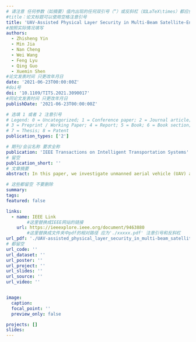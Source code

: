 ```yaml
---
# 请注意 任何参数（如摘要）值内出现的任何双引号（“）或反斜杠（如LaTeX\times）都应使用反斜杠（\）进行转义。例如，符号“和LaTeX text\times分别变为\”和\\times。有关详细信息，请参阅YAML或TOML文档。
#title：论文标题可以使用空格注意引号
title: 'UAV-Assisted Physical Layer Security in Multi-Beam Satellite-Enabled Vehicle Communications'
#按照实际情况填写
authors:
  - Zhisheng Yin
  - Min Jia
  - Nan Cheng
  - Wei Wang
  - Feng Lyu
  - Qing Guo
  - Xuemin Shen
#论文发表时间 只更改年月日
date: '2021-06-23T00:00:00Z'
#doi号
doi: '10.1109/TITS.2021.3090017'
#同论文发表时间 只更改年月日
publishDate: '2021-06-23T00:00:00Z'

# 选填 1 或者 2 注意引号
# Legend: 0 = Uncategorized; 1 = Conference paper; 2 = Journal article;
# 3 = Preprint / Working Paper; 4 = Report; 5 = Book; 6 = Book section;
# 7 = Thesis; 8 = Patent
publication_types: ['2']

# 期刊/会议名称 要求全称
publication: 'IEEE Transactions on Intelligent Transportation Systems'
# 留空
publication_short: ''
# 文章摘要
abstract: In this paper, we investigate unmanned aerial vehicle (UAV) assisted physical layer security in multi-beam satellite enabled vehicle communications. Particularly, the UAV is exploited as a relay to improve the secure satellite-to-vehicle link, and simultaneously serves as a jammer by deliberately generating artificial noise (AN) to confuse Eve. The satellite beamforming (BF) and UAV power allocation (PA) are jointly optimized to maximize the secrecy rate of the legitimate user within a target beam while guaranteeing the quality of service (QoS) of users within other beams. Since the problem is nonconvex, we first convert it into an equivalent two-stage problem. Then, the outer-stage problem is solved by using one-dimensional search, and the inner-stage problem is transformed to a bi-convex problem by using the semi-definite relaxation (SDR) and Charnes Cooper transformation. To solve the inner-stage bi-convex problem, we propose an iterative alternating optimization algorithm, where the optimal BF is obtained by semi-definite programming (SDP), and the optimal UAV PA is subsequently obtained by solving the reformulated fractional programming problem with an iterative Dinkelbach method. The tightness of SDR and the complexity of our proposed approach are analyzed, and extensive simulations are carried out to evaluate the effectiveness of our proposed approach.

# 这些都留空 不要删除
summary:  
tags:
featured: false

links:
  - name: IEEE Link
        #这里替换成IEEE网站的链接
    url: https://ieeexplore.ieee.org/document/9463880
        #这里替换成文件夹中pdf的相对路径 应为'./xxxxx.pdf' 注意引号和反斜杠
url_pdf: './UAV-assisted_physical_layer_security_in_multi-beam_satellite-enabled_ve.pdf'
# 都留空
url_code: ''
url_dataset: ''
url_poster: ''
url_project: ''
url_slides: ''
url_source: ''
url_video: ''


image:
  caption: 
  focal_point: ''
  preview_only: false

projects: []
slides:
---
```

